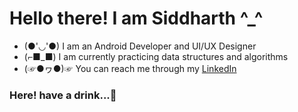 # Hello there! I am Siddharth ^_^
- (●'◡'●)  I am an Android Developer and UI/UX Designer
- (⌐■_■)  I am currently practicing data structures and algorithms 
- (☞●ヮ●)☞ You can reach me through my [LinkedIn](https://www.linkedin.com/in/siddharth-singh-ab931a200/)

### Here! have a drink...🍹

